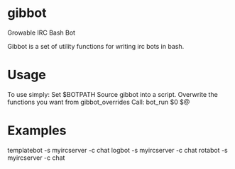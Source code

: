 gibbot
======

Growable IRC Bash Bot

Gibbot is a set of utility functions for writing irc bots in bash.

Usage
=====

To use simply:
 Set $BOTPATH
 Source gibbot into a script.
 Overwrite the functions you want from gibbot_overrides
 Call:   bot_run $0 $@
 
Examples
========
templatebot -s myircserver -c chat
logbot -s myircserver -c chat 
rotabot -s myircserver -c chat 
